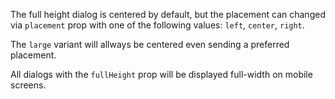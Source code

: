 The full height dialog is centered by default, but the placement can changed via `placement` prop with one of the following values: `left`, `center`, `right`.

The `large` variant will allways be centered even sending a preferred placement.

All dialogs with the `fullHeight` prop will be displayed full-width on mobile screens.